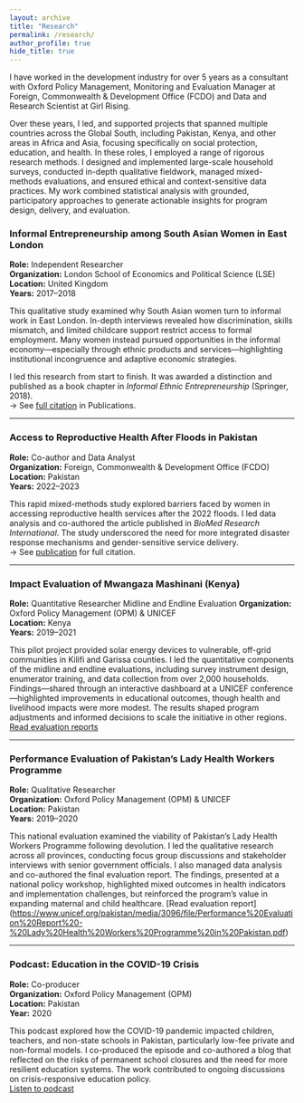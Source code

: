```yaml
---
layout: archive
title: "Research"
permalink: /research/
author_profile: true
hide_title: true
---
```


I have worked in the development industry for over 5 years as a consultant with Oxford Policy Management, Monitoring and Evaluation Manager at Foreign, Commonwealth & Development Office (FCDO) and Data and Research Scientist at Girl Rising. 

Over these years, I led, and supported projects that spanned multiple countries across the Global South, including Pakistan, Kenya, and other areas in Africa and Asia, focusing specifically on social protection, education, and health. In these roles, I employed a range of rigorous research methods. I designed and implemented large-scale household surveys, conducted in-depth qualitative fieldwork, managed mixed-methods evaluations, and ensured ethical and context-sensitive data practices. My work combined statistical analysis with grounded, participatory approaches to generate actionable insights for program design, delivery, and evaluation. 

###  Informal Entrepreneurship among South Asian Women in East London  
**Role:** Independent Researcher  
**Organization:** London School of Economics and Political Science (LSE)  
**Location:** United Kingdom  
**Years:** 2017–2018

This qualitative study examined why South Asian women turn to informal work in East London. In-depth interviews revealed how discrimination, skills mismatch, and limited childcare support restrict access to formal employment. Many women instead pursued opportunities in the informal economy—especially through ethnic products and services—highlighting institutional incongruence and adaptive economic strategies.

I led this research from start to finish. It was awarded a distinction and published as a book chapter in *Informal Ethnic Entrepreneurship* (Springer, 2018).  
→ See [full citation](/publications/#explaining-ethnic-minority-immigrant-women-s-motivation) in Publications.

---

###  Access to Reproductive Health After Floods in Pakistan  
**Role:** Co-author and Data Analyst  
**Organization:** Foreign, Commonwealth & Development Office (FCDO)  
**Location:** Pakistan  
**Years:** 2022–2023

This rapid mixed-methods study explored barriers faced by women in accessing reproductive health services after the 2022 floods. I led data analysis and co-authored the article published in *BioMed Research International*. The study underscored the need for more integrated disaster response mechanisms and gender-sensitive service delivery.  
→ See [publication](/publications/#understanding-challenges-women-face-in-flood-affected-areas) for full citation.

---

###  Impact Evaluation of Mwangaza Mashinani (Kenya)  
**Role:** Quantitative Researcher Midline and Endline Evaluation 
**Organization:** Oxford Policy Management (OPM) & UNICEF  
**Location:** Kenya  
**Years:** 2019–2021

This pilot project provided solar energy devices to vulnerable, off-grid communities in Kilifi and Garissa counties. I led the quantitative components of the midline and endline evaluations, including survey instrument design, enumerator training, and data collection from over 2,000 households. Findings—shared through an interactive dashboard at a UNICEF conference—highlighted improvements in educational outcomes, though health and livelihood impacts were more modest. The results shaped program adjustments and informed decisions to scale the initiative in other regions.
[Read evaluation reports](https://www.opml.co.uk/projects/assessing-a-cash-plus-approach-to-enhancing-clean-energy-access-in-kenya)


---

###  Performance Evaluation of Pakistan’s Lady Health Workers Programme  
**Role:** Qualitative Researcher  
**Organization:** Oxford Policy Management (OPM) & UNICEF  
**Location:** Pakistan  
**Years:** 2019–2020

This national evaluation examined the viability of Pakistan’s Lady Health Workers Programme following devolution. I led the qualitative research across all provinces, conducting focus group discussions and stakeholder interviews with senior government officials. I also managed data analysis and co-authored the final evaluation report. The findings, presented at a national policy workshop, highlighted mixed outcomes in health indicators and implementation challenges, but reinforced the program’s value in expanding maternal and child healthcare.
[Read evaluation report] (https://www.unicef.org/pakistan/media/3096/file/Performance%20Evaluation%20Report%20-%20Lady%20Health%20Workers%20Programme%20in%20Pakistan.pdf)

---

###  Podcast: Education in the COVID-19 Crisis  
**Role:** Co-producer  
**Organization:** Oxford Policy Management (OPM)  
**Location:** Pakistan  
**Year:** 2020

This podcast explored how the COVID-19 pandemic impacted children, teachers, and non-state schools in Pakistan, particularly low-fee private and non-formal models. I co-produced the episode and co-authored a blog that reflected on the risks of permanent school closures and the need for more resilient education systems. The work contributed to ongoing discussions on crisis-responsive education policy.  
[Listen to podcast](https://www.opml.co.uk/insights/podcast-how-has-covid-19-affected-children-and-teachers-non-state-schools-pakistan)
